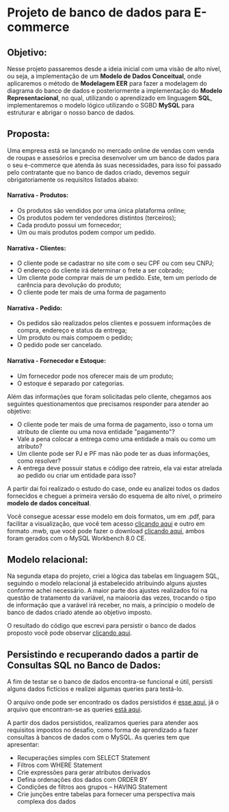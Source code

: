 # Projeto de banco de dados para E-commerce

## Objetivo:

Nesse projeto passaremos desde a ideia inicial com uma visão de alto nível, ou seja, a implementação de um **Modelo de Dados Conceitual**, onde aplicaremos o método de **Modelagem EER** para fazer a modelagem do diagrama do banco de dados e posteriormente a implementação do **Modelo Representacional**, no qual, utilizando o aprendizado em linguagem **SQL**, implementaremos o modelo lógico utilizando o SGBD **MySQL** para estruturar e abrigar o nosso banco de dados.

## Proposta:

Uma empresa está se lançando no mercado online de vendas com venda de roupas e assesórios e precisa desenvolver um um banco de dados para o seu e-commerce que atenda às suas necessidades, para isso foi passado pelo contratante que no banco de dados criado, devemos seguir obrigatoriamente os requisitos listados abaixo:

#### Narrativa - Produtos:

- Os produtos são vendidos por uma única plataforma online;
- Os produtos podem ter vendedores distintos (terceiros);
- Cada produto possui um fornecedor;
- Um ou mais produtos podem compor um pedido.

#### Narrativa - Clientes:

- O cliente pode se cadastrar no site com o seu CPF ou com seu CNPJ;
- O endereço do cliente irá determinar o frete a ser cobrado;
- Um cliente pode comprar mais de um pedido. Este, tem um período de carência para devolução do produto;
- O cliente pode ter mais de uma forma de pagamento

#### Narrativa - Pedido:

- Os pedidos são realizados pelos clientes e possuem informações de compra, endereço e status da entrega;
- Um produto ou mais compoem o pedido;
- O pedido pode ser cancelado.

#### Narrativa - Fornecedor e Estoque:

- Um fornecedor pode nos oferecer mais de um produto;
- O estoque é separado por categorias.


Além das informações que foram solicitadas pelo cliente, chegamos aos seguintes questionamentos que precisamos responder para atender ao objetivo:

 - O cliente pode ter mais de uma forma de pagamento, isso o torna um atributo de cliente ou uma nova entidade "pagamento"?
 - Vale a pena colocar a entrega como uma entidade a mais ou como um atributo?
 - Um cliente pode ser PJ e PF mas não pode ter as duas informações, como resolver?
 - A entrega deve possuir status e código dee ratreio, ela vai estar atrelada ao pedido ou criar um entidade para isso?


A partir dai foi realizado o estudo do case, onde eu analizei todos os dados fornecidos e cheguei a primeira versão do esquema de alto nível, o primeiro **modelo de dados conceitual**.

Você consegue acessar esse modelo em dois formatos, um em .pdf, para facilitar a visualização, que você tem acesso [clicando aqui](https://github.com/AndersonGabrielCalasans/Projetos-DataBaseExperienceBootcamp-DIO/blob/main/BD-Ecommerce/ecommerce_diagrama.pdf) e outro em formato .mwb, que você pode fazer o download [clicando aqui](https://github.com/AndersonGabrielCalasans/Projetos-DataBaseExperienceBootcamp-DIO/blob/main/BD-Ecommerce/ecommerce_diagrama.mwb), ambos foram gerados com o MySQL Workbench 8.0 CE.

## Modelo relacional:

Na segunda etapa do projeto, criei a lógica das tabelas em linguagem SQL, seguindo o modelo relacional já estabelecido atribuindo alguns ajustes conforme achei necessário. A maior parte dos ajustes realizados foi na questão de tratamento da variável, na maiooria das vezes, trocando o tipo de informação que a varável irá receber, no mais, a principio o modelo de banco de dados criado atende ao objetivo imposto.

O resultado do código que escrevi para persistir o banco de dados proposto você pode observar [clicando aqui]().

## Persistindo e recuperando dados a partir de Consultas SQL no Banco de Dados:

A fim de testar se o banco de dados encontra-se funcional e útil, persisti alguns dados fictícios e realizei algumas queries para testá-lo.

O arquivo onde pode ser encontrado os dados persistidos é [esse aqui](), já o arquivo que encontram-se as queries [está aqui]().

A partir dos dados persistidos, realizamos queries para atender aos requisitos impostos no desafio, como forma de aprendizado a fazer consultas à bancos de dados com o MySQL. As queries tem que apresentar:

 - Recuperações simples com SELECT Statement
 - Filtros com WHERE Statement
 - Crie expressões para gerar atributos derivados
 - Defina ordenações dos dados com ORDER BY
 - Condições de filtros aos grupos – HAVING Statement
 - Crie junções entre tabelas para fornecer uma perspectiva mais complexa dos dados

 